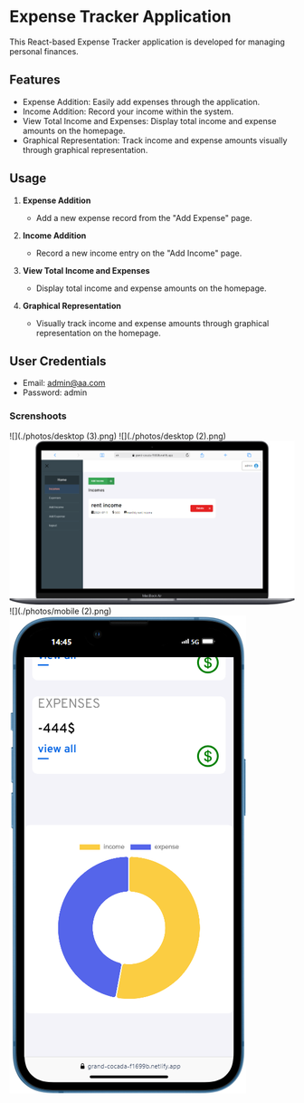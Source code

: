 # Expense Tracker Application

This React-based Expense Tracker application is developed for managing personal finances.



## Features

- Expense Addition: Easily add expenses through the application.
- Income Addition: Record your income within the system.
- View Total Income and Expenses: Display total income and expense amounts on the homepage.
- Graphical Representation: Track income and expense amounts visually through graphical representation.

## Usage

1. **Expense Addition**
   - Add a new expense record from the "Add Expense" page.

2. **Income Addition**
   - Record a new income entry on the "Add Income" page.

3. **View Total Income and Expenses**
   - Display total income and expense amounts on the homepage.

4. **Graphical Representation**
   - Visually track income and expense amounts through graphical representation on the homepage.

##  User Credentials
   - Email: admin@aa.com
   - Password: admin
### Screnshoots


![](./photos/desktop (3).png)
![](./photos/desktop (2).png)
![](./photos/desktop.png)
![](./photos/mobile (2).png)
![](./photos/mobile.png)

